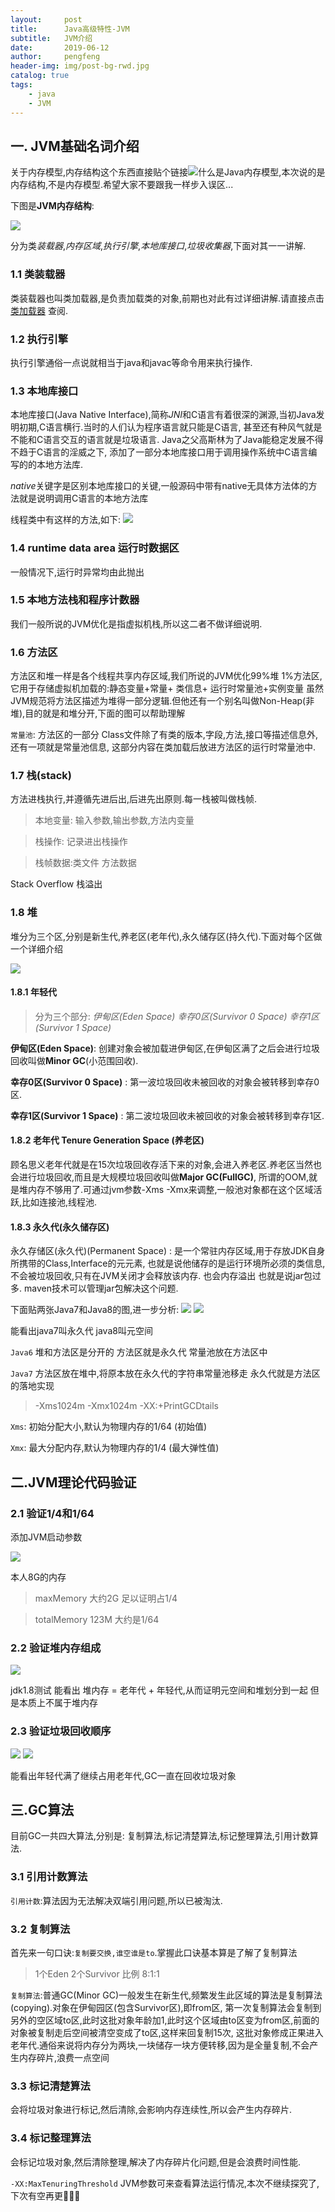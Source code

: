 ```yaml
---
layout:     post
title:      Java高级特性-JVM
subtitle:   JVM介绍
date:       2019-06-12
author:     pengfeng
header-img: img/post-bg-rwd.jpg
catalog: true
tags:
    - java
    - JVM
---
```



## 一. JVM基础名词介绍

关于内存模型,内存结构这个东西直接贴个链接![什么是Java内存模型](https://www.jianshu.com/p/bf158fbb2432),本次说的是内存结构,不是内存模型.希望大家不要跟我一样步入误区...

下图是**JVM内存结构**:

![](/img/JVM.jpg)

分为类*装载器*,*内存区域*,*执行引擎*,*本地库接口*,*垃圾收集器*,下面对其一一讲解.

### 1.1 类装载器

类装载器也叫类加载器,是负责加载类的对象,前期也对此有过详细讲解.请直接点击[类加载器](https://querypeng.github.io/2019/04/18/Java%E9%AB%98%E7%BA%A7%E7%89%B9%E6%80%A7-%E5%8F%8D%E5%B0%84/)
查阅.

### 1.2 执行引擎

执行引擎通俗一点说就相当于java和javac等命令用来执行操作.

### 1.3 本地库接口

本地库接口(Java Native Interface),简称*JNI*和C语言有着很深的渊源,当初Java发明初期,C语言横行.当时的人们认为程序语言就只能是C语言,
甚至还有种风气就是不能和C语言交互的语言就是垃圾语言.
Java之父高斯林为了Java能稳定发展不得不趋于C语言的淫威之下,
添加了一部分本地库接口用于调用操作系统中C语言编写的的本地方法库.


*native*关键字是区别本地库接口的关键,一般源码中带有native无具体方法体的方法就是说明调用C语言的本地方法库

线程类中有这样的方法,如下:
![](/img/Thread.jpg)


### 1.4 runtime data area 运行时数据区

一般情况下,运行时异常均由此抛出


### 1.5 本地方法栈和程序计数器

我们一般所说的JVM优化是指虚拟机栈,所以这二者不做详细说明.

### 1.6 方法区

方法区和堆一样是各个线程共享内存区域,我们所说的JVM优化99%堆 1%方法区,它用于存储虚拟机加载的:静态变量+常量+ 类信息+ 运行时常量池+实例变量 
虽然JVM规范将方法区描述为堆得一部分逻辑.但他还有一个别名叫做Non-Heap(非堆),目的就是和堆分开,下面的图可以帮助理解

`常量池`: 方法区的一部分 Class文件除了有类的版本,字段,方法,接口等描述信息外,还有一项就是常量池信息,
这部分内容在类加载后放进方法区的运行时常量池中.


### 1.7 栈(stack)

方法进栈执行,并遵循先进后出,后进先出原则.每一栈被叫做栈帧.

>本地变量: 输入参数,输出参数,方法内变量

>栈操作: 记录进出栈操作

>栈帧数据:类文件 方法数据 

Stack Overflow 栈溢出

### 1.8 堆

堆分为三个区,分别是新生代,养老区(老年代),永久储存区(持久代).下面对每个区做一个详细介绍

![](/img/JVM内存.jpg)

#### 1.8.1 年轻代

>分为三个部分: *伊甸区(Eden Space)*  *幸存0区(Survivor 0 Space)*  *幸存1区(Survivor 1 Space)*

**伊甸区(Eden Space)**: 创建对象会被加载进伊甸区,在伊甸区满了之后会进行垃圾回收叫做**Minor GC**(小范围回收).

**幸存0区(Survivor 0 Space)** : 第一波垃圾回收未被回收的对象会被转移到幸存0区.

**幸存1区(Survivor 1 Space)** : 第二波垃圾回收未被回收的对象会被转移到幸存1区.

#### 1.8.2 老年代 Tenure Generation Space (养老区) 

顾名思义老年代就是在15次垃圾回收存活下来的对象,会进入养老区.养老区当然也会进行垃圾回收,而且是大规模垃圾回收叫做**Major GC(FullGC)**,
所谓的OOM,就是堆内存不够用了.可通过jvm参数-Xms -Xmx来调整,一般池对象都在这个区域活跃,比如连接池,线程池.

#### 1.8.3 永久代(永久储存区)

永久存储区(永久代)(Permanent Space) : 是一个常驻内存区域,用于存放JDK自身所携带的Class,Interface的元元素,
也就是说他储存的是运行环境所必须的类信息,不会被垃圾回收,只有在JVM关闭才会释放该内存. 也会内存溢出 也就是说jar包过多. 
maven技术可以管理jar包解决这个问题.

下面贴两张Java7和Java8的图,进一步分析:
![](/img/1.7JVM.jpg)    ![](/img/1.8JVM.jpg)

能看出java7叫永久代 java8叫元空间

`Java6` 堆和方法区是分开的 方法区就是永久代 常量池放在方法区中

`Java7` 方法区放在堆中,将原本放在永久代的字符串常量池移走  永久代就是方法区的落地实现

> -Xms1024m -Xmx1024m -XX:+PrintGCDtails

`Xms`: 初始分配大小,默认为物理内存的1/64 (初始值)

`Xmx`: 最大分配内存,默认为物理内存的1/4  (最大弹性值)


## 二.JVM理论代码验证


### 2.1 验证1/4和1/64

添加JVM启动参数

![](/img/JVM14164.jpg)

本人8G的内存 

>maxMemory 大约2G 足以证明占1/4
 
>totalMemory 123M 大约是1/64


### 2.2 验证堆内存组成

![](/img/堆组成.jpg)
           
jdk1.8测试 能看出 堆内存 = 老年代 + 年轻代,从而证明元空间和堆划分到一起 但是本质上不属于堆内存


### 2.3 验证垃圾回收顺序

![](/img/JVM垃圾回收以及顺序.jpg)
![](/img/JVM控制台.jpg)

能看出年轻代满了继续占用老年代,GC一直在回收垃圾对象


## 三.GC算法

目前GC一共四大算法,分别是: 复制算法,标记清楚算法,标记整理算法,引用计数算法.

### 3.1 引用计数算法

`引用计数`:算法因为无法解决双端引用问题,所以已被淘汰.


### 3.2 复制算法

首先来一句口诀:`复制要交换,谁空谁是to`.掌握此口诀基本算是了解了复制算法

>1个Eden 2个Survivor 比例 8:1:1 

`复制算法`:普通GC(Minor GC)一般发生在新生代,频繁发生此区域的算法是复制算法(copying).对象在伊甸园区(包含Survivor区),即from区,
第一次复制算法会复制到另外的空区域to区,此时这批对象年龄加1,此时这个区域由to区变为from区,前面的对象被复制走后空间被清空变成了to区,这样来回复制15次,
这批对象修成正果进入老年代.通俗来说将内存分为两块,一块储存一块方便转移,因为是全量复制,不会产生内存碎片,浪费一点空间


### 3.3 标记清楚算法

会将垃圾对象进行标记,然后清除,会影响内存连续性,所以会产生内存碎片.



### 3.4 标记整理算法

会标记垃圾对象,然后清除整理,解决了内存碎片化问题,但是会浪费时间性能.

`-XX:MaxTenuringThreshold` JVM参数可来查看算法运行情况,本次不继续探究了,下次有空再更🏃🏃🏃
























